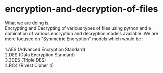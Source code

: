 # encryption-and-decryption-of-files
<p>What we are doing is,<br>
   Encrypting and Decrypting of various types of files using python and a comination of various encryption and decryption models available .We are more focused on "Symmetric Encryption" models which would be :
   <br>
  <br>
  1.AES (Advanced Encryption Standard)   
  <br>
  2.DES (Data Encryption Standard)
  <br>
  3.3DES (Triple DES)
  <br>
  4.RC4 (Rivest Cipher 4)
  
  
</p>

